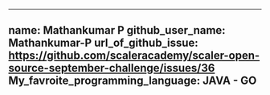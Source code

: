 ----
name: Mathankumar P
github_user_name: Mathankumar-P
url_of_github_issue: https://github.com/scaleracademy/scaler-open-source-september-challenge/issues/36
My_favroite_programming_language: JAVA - GO
----